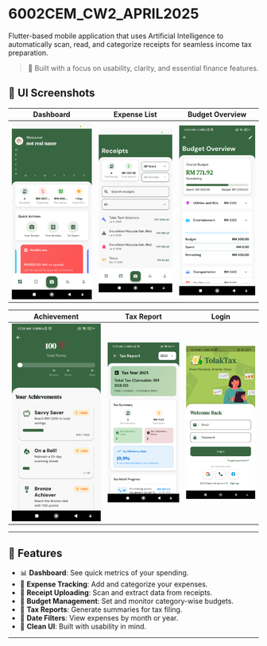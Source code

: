 # 6002CEM_CW2_APRIL2025
Flutter-based mobile application that uses Artificial Intelligence to automatically scan, read, and categorize receipts for seamless income tax preparation.

> 📱 Built with a focus on usability, clarity, and essential finance features.

## 📸 UI Screenshots

| Dashboard                                      | Expense List                                       | Budget Overview                                   |
|------------------------------------------------|----------------------------------------------------|---------------------------------------------------|
| ![Dashboard](assets/screenshots/dashboard.png) | ![Expense](assets/screenshots/expense%20screen.png) | ![Budget](assets/screenshots/budget%20overview.png) |

| Achievement                                        | Tax Report                                   | Login                                  |
|----------------------------------------------------|----------------------------------------------|----------------------------------------|
| ![Achievement](assets/screenshots/achievement.png) | ![Report](assets/screenshots/tax%20report.png) | ![Login](assets/screenshots/login.png) |

---

## 🚀 Features

- 📊 **Dashboard**: See quick metrics of your spending.
- 📁 **Expense Tracking**: Add and categorize your expenses.
- 🧾 **Receipt Uploading**: Scan and extract data from receipts.
- 💸 **Budget Management**: Set and monitor category-wise budgets.
- 📄 **Tax Reports**: Generate summaries for tax filing.
- 📅 **Date Filters**: View expenses by month or year.
- 🎯 **Clean UI**: Built with usability in mind.

---
